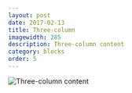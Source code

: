 ```yaml
---
layout: post
date: 2017-02-13
title: Three-column
imagewidth: 285
description: Three-column content
category: blocks
order: 5
---
```


![Three-column content]({{site.image_path}}/{{page.category}}/three-column.png)
